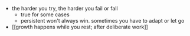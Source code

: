 - the harder you try, the harder you fail or fall
    - true for some cases
    - persistent won't always win. sometimes you have to adapt or let go
- [[growth happens while you rest; after deliberate work]]
